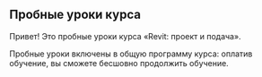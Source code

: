 ## Пробные уроки курса

Привет! Это пробные уроки курса «Revit: проект и подача».

Пробные уроки включены в общую программу курса: оплатив обучение, вы сможете бесшовно продолжить обучение.